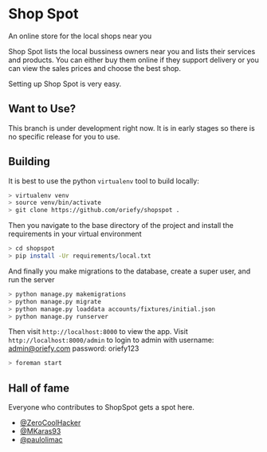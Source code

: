 # Shop Spot
An online store for the local shops near you

Shop Spot lists the local bussiness owners near you and lists their services and products. You can either buy them online if they support delivery or you can view the sales prices and choose the best shop.

Setting up Shop Spot is very easy.
## Want to Use?
This branch is under development right now. It is in early stages so there is no specific release for you to use. 
## Building

It is best to use the python `virtualenv` tool to build locally:

```bash
> virtualenv venv
> source venv/bin/activate
> git clone https://github.com/oriefy/shopspot .
```
Then you navigate to the base directory of the project and install the requirements in your virtual environment

```bash
> cd shopspot
> pip install -Ur requirements/local.txt
```
And finally you make migrations to the database, create a super user, and run the server
```bash
> python manage.py makemigrations
> python manage.py migrate
> python manage.py loaddata accounts/fixtures/initial.json
> python manage.py runserver
```

Then visit `http://localhost:8000` to view the app.
Visit `http://localhost:8000/admin` to login to admin with
username: admin@oriefy.com
password: oriefy123

```bash
> foreman start
```
## Hall of fame
Everyone who contributes to ShopSpot gets a spot here.
* [@ZeroCoolHacker](https://github.com/ZeroCoolHacker)
* [@MKaras93](https://github.com/MKaras93)
* [@paulolimac](https://github.com/paulolimac)
